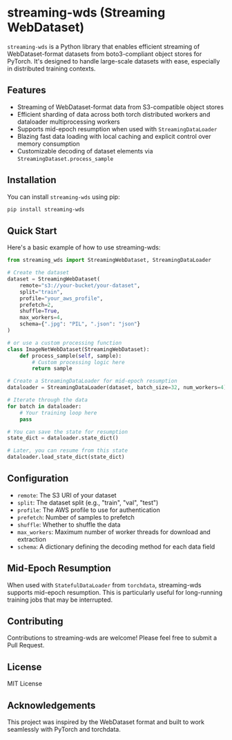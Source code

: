 # streaming-wds (Streaming WebDataset)

`streaming-wds` is a Python library that enables efficient streaming of WebDataset-format datasets from boto3-compliant object stores for PyTorch. It's designed to handle large-scale datasets with ease, especially in distributed training contexts.


## Features

- Streaming of WebDataset-format data from S3-compatible object stores
- Efficient sharding of data across both torch distributed workers and dataloader multiprocessing workers
- Supports mid-epoch resumption when used with `StreamingDataLoader`
- Blazing fast data loading with local caching and explicit control over memory consumption
- Customizable decoding of dataset elements via `StreamingDataset.process_sample`

## Installation

You can install `streaming-wds` using pip:

```bash
pip install streaming-wds
```

## Quick Start
Here's a basic example of how to use streaming-wds:

```python
from streaming_wds import StreamingWebDataset, StreamingDataLoader

# Create the dataset
dataset = StreamingWebDataset(
    remote="s3://your-bucket/your-dataset",
    split="train",
    profile="your_aws_profile",
    prefetch=2,
    shuffle=True,
    max_workers=4,
    schema={".jpg": "PIL", ".json": "json"}
)

# or use a custom processing function
class ImageNetWebDataset(StreamingWebDataset):
    def process_sample(self, sample):
        # Custom processing logic here
        return sample

# Create a StreamingDataLoader for mid-epoch resumption
dataloader = StreamingDataLoader(dataset, batch_size=32, num_workers=4)

# Iterate through the data
for batch in dataloader:
    # Your training loop here
    pass

# You can save the state for resumption
state_dict = dataloader.state_dict()

# Later, you can resume from this state
dataloader.load_state_dict(state_dict)
```


## Configuration

- `remote`: The S3 URI of your dataset
- `split`: The dataset split (e.g., "train", "val", "test")
- `profile`: The AWS profile to use for authentication
- `prefetch`: Number of samples to prefetch
- `shuffle`: Whether to shuffle the data
- `max_workers`: Maximum number of worker threads for download and extraction
- `schema`: A dictionary defining the decoding method for each data field

## Mid-Epoch Resumption
When used with `StatefulDataLoader` from `torchdata`, streaming-wds supports mid-epoch resumption. This is particularly useful for long-running training jobs that may be interrupted.

## Contributing
Contributions to streaming-wds are welcome! Please feel free to submit a Pull Request.

## License
MIT License

## Acknowledgements
This project was inspired by the WebDataset format and built to work seamlessly with PyTorch and torchdata.
